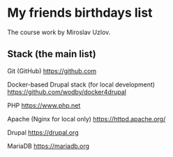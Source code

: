 # My friends birthdays list

The course work by Miroslav Uzlov.

## Stack (the main list)

Git (GitHub)
https://github.com

Docker-based Drupal stack (for local development)
https://github.com/wodby/docker4drupal

PHP
https://www.php.net

Apache (Nginx for local only)
https://httpd.apache.org/

Drupal
https://drupal.org

MariaDB
https://mariadb.org
